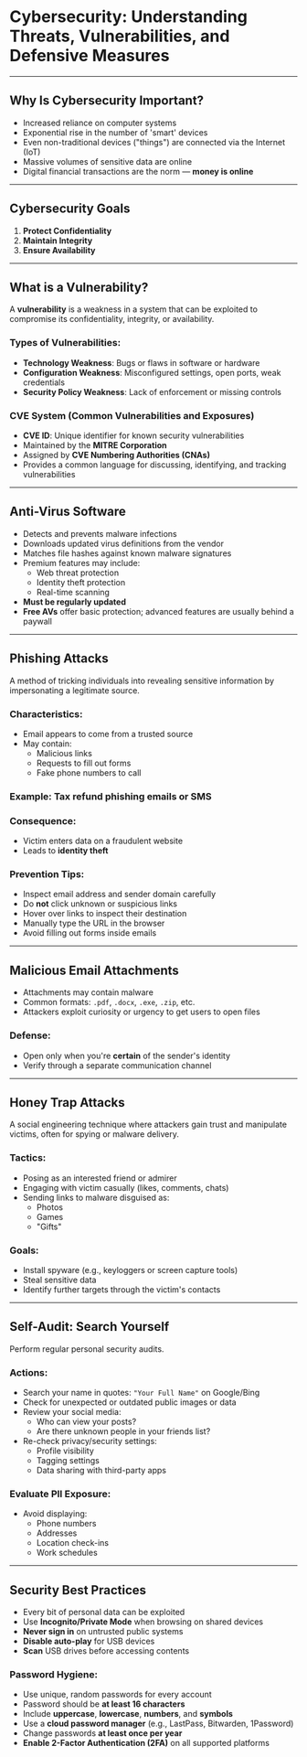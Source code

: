 # Cybersecurity: Understanding Threats, Vulnerabilities, and Defensive Measures

---

## Why Is Cybersecurity Important?

- Increased reliance on computer systems
- Exponential rise in the number of 'smart' devices
- Even non-traditional devices ("things") are connected via the Internet (IoT)
- Massive volumes of sensitive data are online
- Digital financial transactions are the norm — **money is online**

---

## Cybersecurity Goals

1. **Protect Confidentiality**
2. **Maintain Integrity**
3. **Ensure Availability**

---

## What is a Vulnerability?

A **vulnerability** is a weakness in a system that can be exploited to compromise its confidentiality, integrity, or availability.

### Types of Vulnerabilities:

- **Technology Weakness**: Bugs or flaws in software or hardware
- **Configuration Weakness**: Misconfigured settings, open ports, weak credentials
- **Security Policy Weakness**: Lack of enforcement or missing controls

### CVE System (Common Vulnerabilities and Exposures)

- **CVE ID**: Unique identifier for known security vulnerabilities
- Maintained by the **MITRE Corporation**
- Assigned by **CVE Numbering Authorities (CNAs)**
- Provides a common language for discussing, identifying, and tracking vulnerabilities

---

## Anti-Virus Software

- Detects and prevents malware infections
- Downloads updated virus definitions from the vendor
- Matches file hashes against known malware signatures
- Premium features may include:
  - Web threat protection
  - Identity theft protection
  - Real-time scanning
- **Must be regularly updated**
- **Free AVs** offer basic protection; advanced features are usually behind a paywall

---

## Phishing Attacks

A method of tricking individuals into revealing sensitive information by impersonating a legitimate source.

### Characteristics:

- Email appears to come from a trusted source
- May contain:
  - Malicious links
  - Requests to fill out forms
  - Fake phone numbers to call

### Example: Tax refund phishing emails or SMS

### Consequence:

- Victim enters data on a fraudulent website
- Leads to **identity theft**

### Prevention Tips:

- Inspect email address and sender domain carefully
- Do **not** click unknown or suspicious links
- Hover over links to inspect their destination
- Manually type the URL in the browser
- Avoid filling out forms inside emails

---

## Malicious Email Attachments

- Attachments may contain malware
- Common formats: `.pdf`, `.docx`, `.exe`, `.zip`, etc.
- Attackers exploit curiosity or urgency to get users to open files

### Defense:

- Open only when you're **certain** of the sender's identity
- Verify through a separate communication channel

---

## Honey Trap Attacks

A social engineering technique where attackers gain trust and manipulate victims, often for spying or malware delivery.

### Tactics:

- Posing as an interested friend or admirer
- Engaging with victim casually (likes, comments, chats)
- Sending links to malware disguised as:
  - Photos
  - Games
  - "Gifts"

### Goals:

- Install spyware (e.g., keyloggers or screen capture tools)
- Steal sensitive data
- Identify further targets through the victim's contacts

---

## Self-Audit: Search Yourself

Perform regular personal security audits.

### Actions:

- Search your name in quotes: `"Your Full Name"` on Google/Bing
- Check for unexpected or outdated public images or data
- Review your social media:
  - Who can view your posts?
  - Are there unknown people in your friends list?
- Re-check privacy/security settings:
  - Profile visibility
  - Tagging settings
  - Data sharing with third-party apps

### Evaluate PII Exposure:

- Avoid displaying:
  - Phone numbers
  - Addresses
  - Location check-ins
  - Work schedules

---

## Security Best Practices

- Every bit of personal data can be exploited
- Use **Incognito/Private Mode** when browsing on shared devices
- **Never sign in** on untrusted public systems
- **Disable auto-play** for USB devices
- **Scan** USB drives before accessing contents

### Password Hygiene:

- Use unique, random passwords for every account
- Password should be **at least 16 characters**
- Include **uppercase**, **lowercase**, **numbers**, and **symbols**
- Use a **cloud password manager** (e.g., LastPass, Bitwarden, 1Password)
- Change passwords **at least once per year**
- **Enable 2-Factor Authentication (2FA)** on all supported platforms
